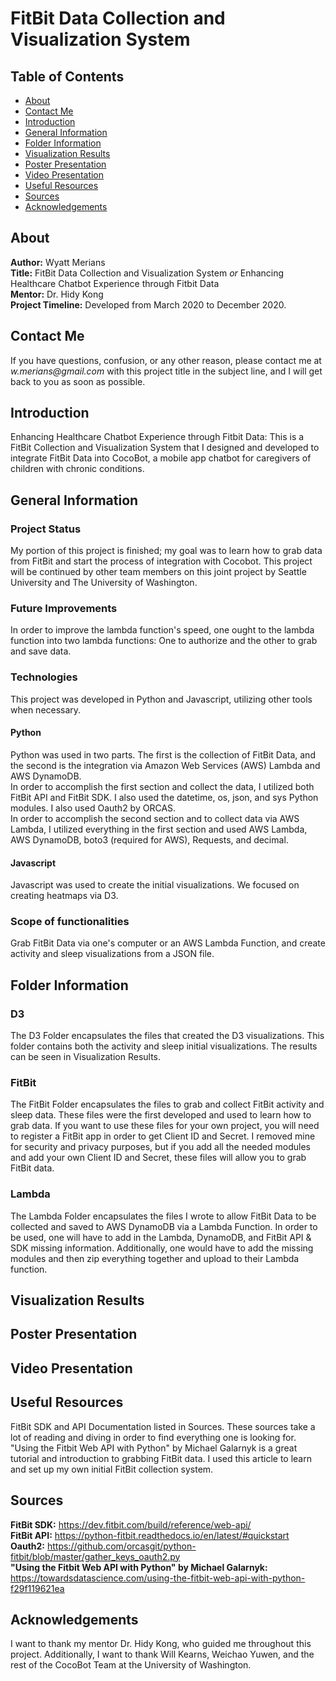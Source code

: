 # FitBit Data Collection and Visualization System

## Table of Contents
* [About](#about)
* [Contact Me](#contact-me)
* [Introduction](#introduction)
* [General Information](#general-information)
* [Folder Information](#folder-information)
* [Visualization Results](#visualization-results)
* [Poster Presentation](#poster-presentation)
* [Video Presentation](#video-presentation)
* [Useful Resources](#useful-resources)
* [Sources](#sources)
* [Acknowledgements](#acknowledgements)

## About
**Author:** Wyatt Merians <br/>
**Title:** FitBit Data Collection and Visualization System _or_ Enhancing Healthcare Chatbot Experience through Fitbit Data <br/>
**Mentor:** Dr. Hidy Kong <br/>
**Project Timeline:** Developed from March 2020 to December 2020.

## Contact Me
If you have questions, confusion, or any other reason, please contact me at _w.merians@gmail.com_ with this project title in the subject line, and I will get back to you as soon as possible.

## Introduction
Enhancing Healthcare Chatbot Experience through Fitbit Data: This is a FitBit Collection and Visualization System that I designed and developed to integrate FitBit Data into CocoBot, a mobile app chatbot for caregivers of children with chronic conditions.

## General Information
### Project Status
My portion of this project is finished; my goal was to learn how to grab data from FitBit and start the process of integration with Cocobot. This project will be continued by other team members on this joint project by Seattle University and The University of Washington.
### Future Improvements
In order to improve the lambda function's speed, one ought to the lambda function into two lambda functions: One to authorize and the other to grab and save data.
### Technologies
This project was developed in Python and Javascript, utilizing other tools when necessary.
#### Python
Python was used in two parts. The first is the collection of FitBit Data, and the second is the integration via Amazon Web Services (AWS) Lambda and AWS DynamoDB. <br/>
In order to accomplish the first section and collect the data, I utilized both FitBit API and FitBit SDK. I also used the datetime, os, json, and sys Python modules. I also used Oauth2 by ORCAS. <br/>
In order to accomplish the second section and to collect data via AWS Lambda, I utilized everything in the first section and used AWS Lambda, AWS DynamoDB, boto3 (required for AWS), Requests, and decimal.
#### Javascript
Javascript was used to create the initial visualizations. We focused on creating heatmaps via D3.
### Scope of functionalities
Grab FitBit Data via one's computer or an AWS Lambda Function, and create activity and sleep visualizations from a JSON file.

## Folder Information
### D3
The D3 Folder encapsulates the files that created the D3 visualizations. This folder contains both the activity and sleep initial visualizations. The results can be seen in Visualization Results.
### FitBit
The FitBit Folder encapsulates the files to grab and collect FitBit activity and sleep data. These files were the first developed and used to learn how to grab data. If you want to use these files for your own project, you will need to register a FitBit app in order to get Client ID and Secret. I removed mine for security and privacy purposes, but if you add all the needed modules and add your own Client ID and Secret, these files will allow you to grab FitBit data.
### Lambda
The Lambda Folder encapsulates the files I wrote to allow FitBit Data to be collected and saved to AWS DynamoDB via a Lambda Function. In order to be used, one will have to add in the Lambda, DynamoDB, and FitBit API & SDK missing information. Additionally, one would have to add the missing modules and then zip everything together and upload to their Lambda function.

## Visualization Results

## Poster Presentation

## Video Presentation

## Useful Resources
FitBit SDK and API Documentation listed in Sources. These sources take a lot of reading and diving in order to find everything one is looking for. <br/>
"Using the Fitbit Web API with Python" by Michael Galarnyk is a great tutorial and introduction to grabbing FitBit data. I used this article to learn and set up my own initial FitBit collection system.

## Sources
**FitBit SDK:** https://dev.fitbit.com/build/reference/web-api/ <br/>
**FitBit API:** https://python-fitbit.readthedocs.io/en/latest/#quickstart <br/>
**Oauth2:** https://github.com/orcasgit/python-fitbit/blob/master/gather_keys_oauth2.py <br/>
**"Using the Fitbit Web API with Python" by Michael Galarnyk:** https://towardsdatascience.com/using-the-fitbit-web-api-with-python-f29f119621ea 

## Acknowledgements
I want to thank my mentor Dr. Hidy Kong, who guided me throughout this project. Additionally, I want to thank Will Kearns, Weichao Yuwen, and the rest of the CocoBot Team at the University of Washington.
